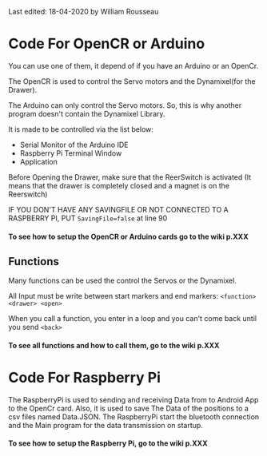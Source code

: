 Last edited: 18-04-2020 by William Rousseau

# Code For OpenCR or Arduino
You can use one of them, it depend of if you have an Arduino or an OpenCr.

The OpenCR is used to control the Servo motors and the Dynamixel(for the Drawer).

The Arduino can only control the Servo motors. So, this is why another program doesn't contain the Dynamixel Library.

It is made to be controlled via the list below:
- Serial Monitor of the Arduino IDE
- Raspberry Pi Terminal Window
- Application

Before Opening the Drawer, make sure that the ReerSwitch is activated (It means that the drawer is completely closed and a magnet is on the Reerswitch)

IF YOU DON'T HAVE ANY SAVINGFILE OR NOT CONNECTED TO A RASPBERRY PI, PUT ```SavingFile=false``` at line 90

#### To see how to setup the OpenCR or Arduino cards go to the wiki p.XXX

## Functions
Many functions can be used the control the Servos or the Dynamixel.

All Input must be write between start markers and end markers: ```<function> <drawer> <open>```

When you call a function, you enter in a loop and you can't come back until you send ```<back>```

#### To see all functions and how to call them, go to the wiki p.XXX

# Code For Raspberry Pi

The RaspberryPi is used to sending and receiving Data from to Android App to the OpenCr card. Also, it is used to save The Data of the positions to a csv files named Data.JSON. The RaspberryPi start the bluetooth connection and the Main program for the data transmission on startup.
#### To see how to setup the Raspberry Pi, go to the wiki p.XXX

